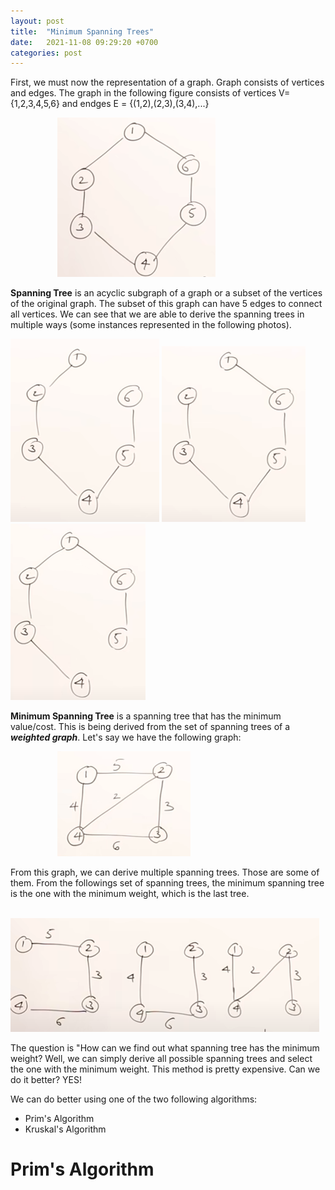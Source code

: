 ```yaml
---
layout: post
title:  "Minimum Spanning Trees"
date:   2021-11-08 09:29:20 +0700
categories: post
---
```


First, we must now the representation of a graph. Graph consists of vertices and edges. The graph in the following figure consists of vertices V={1,2,3,4,5,6} and endges
E = {(1,2),(2,3),(3,4),...}


&nbsp;&nbsp;&nbsp;&nbsp;&nbsp;&nbsp;&nbsp;&nbsp;&nbsp;&nbsp;&nbsp;&nbsp;&nbsp;&nbsp;&nbsp;&nbsp;&nbsp;&nbsp; 
![data](../../assets/posts_images/span_0.png)

**Spanning Tree** is an acyclic subgraph of a graph or a subset of the vertices of the original graph.  The subset of this graph can have 5 edges to connect all vertices.
 We can see that we are able to derive the spanning trees in multiple ways (some instances represented in the following photos).
 
 ![data](../../assets/posts_images/span_1.png)
 ![data](../../assets/posts_images/span_2.png)
 ![data](../../assets/posts_images/span_3.png)
 
 **Minimum Spanning Tree** is a spanning tree that has the minimum value/cost. This is being derived from the set of spanning trees of a ***weighted graph***.  Let's say we have the following graph:
 
 &nbsp;&nbsp;&nbsp;&nbsp;&nbsp;&nbsp;&nbsp;&nbsp;&nbsp;&nbsp;&nbsp;&nbsp;&nbsp;&nbsp;&nbsp;&nbsp;&nbsp;&nbsp; 
 ![data](../../assets/posts_images/span_4.png)
 
 From this graph, we can derive multiple spanning trees. Those are some of them. From the followings set of spanning trees, the minimum spanning tree is the one with the minimum weight, which is the last tree.
 
  &nbsp;&nbsp;&nbsp;&nbsp;&nbsp;&nbsp;&nbsp;&nbsp;&nbsp;&nbsp;&nbsp;&nbsp;&nbsp;&nbsp;&nbsp;&nbsp;&nbsp;&nbsp; 
 ![data](../../assets/posts_images/span_5.png)
 
 The question is "How can we find out what spanning tree has the minimum weight? Well, we can simply derive all possible spanning trees and select the one with the minimum weight. This method is pretty expensive. Can we do it better? YES! 
 
 We can do better using one of the two following algorithms:
 
 - Prim's Algorithm
 - Kruskal's Algorithm

# Prim's Algorithm


 



